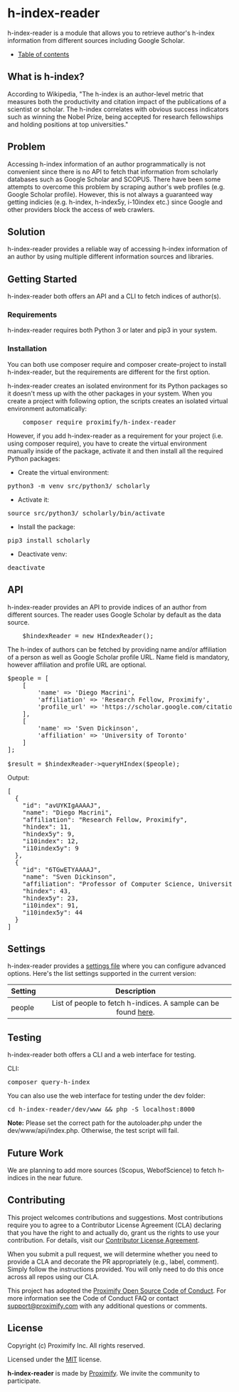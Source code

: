 # h-index-reader

h-index-reader is a module that allows you to retrieve author's h-index information from different sources including Google Scholar.

-   [Table of contents](docs/toc.md)
 
## What is h-index?

According to Wikipedia, "The h-index is an author-level metric that measures both the productivity and citation impact of the publications of a scientist or scholar. The h-index correlates with obvious success indicators such as winning the Nobel Prize, being accepted for research fellowships and holding positions at top universities."

## Problem

Accessing h-index information of an author programmatically is not convenient since there is no API to fetch that information from scholarly databases such as Google Scholar and SCOPUS. There have been some attempts to overcome this problem by scraping author's web profiles (e.g. Google Scholar profile). However, this is not always a guaranteed way getting indicies (e.g. h-index, h-index5y, i-10index etc.) since Google and other providers block the access of web crawlers.

## Solution

h-index-reader provides a reliable way of accessing h-index information of an author by using multiple different information sources and libraries.

## Getting Started

h-index-reader both offers an API and a CLI to fetch indices of author(s). 


### Requirements 

h-index-reader requires both Python 3 or later and pip3 in your system.

### Installation

You can both use composer require and composer create-project to install h-index-reader, but the requirements are different for the first option.

h-index-reader creates an isolated environment for its Python packages so it doesn't mess up with the other packages in your system. When you create a project with following option, the scripts creates an isolated virtual environment automatically:

<pre>
    composer require proximify/h-index-reader
</pre>

However, if you add h-index-reader as a requirement for your project (i.e. using composer require), you have to create the virtual environment manually inside of the package, activate it and then install all the required Python packages:

- Create the virtual environment:

<pre>
python3 -m venv src/python3/_scholarly
</pre>

- Activate it:
<pre>
source src/python3/_scholarly/bin/activate
</pre>

- Install the package:

<pre>
pip3 install scholarly
</pre>

- Deactivate venv:

<pre>
deactivate
</pre>

## API 

h-index-reader provides an API to provide indices of an author from different sources.  The reader uses Google Scholar by default as the data source.

<pre>
    $hindexReader = new HIndexReader();
</pre>

The h-index of authors can be fetched by providing name and/or affiliation of a person as well as Google Scholar profile URL. Name field is mandatory, however affiliation and profile URL are optional.

<pre>
$people = [
    [
        'name' => 'Diego Macrini',
        'affiliation' => 'Research Fellow, Proximify',
        'profile_url' => 'https://scholar.google.com/citations?user=avUYKIgAAAAJ'
    ],
    [
        'name' => 'Sven Dickinson',
        'affiliation' => 'University of Toronto'
    ]
];

$result = $hindexReader->queryHIndex($people);
</pre>

Output:

<pre>
[
  {
    "id": "avUYKIgAAAAJ",
    "name": "Diego Macrini",
    "affiliation": "Research Fellow, Proximify",
    "hindex": 11,
    "hindex5y": 9,
    "i10index": 12,
    "i10index5y": 9
  },
  {
    "id": "6TGwETYAAAAJ",
    "name": "Sven Dickinson",
    "affiliation": "Professor of Computer Science, University of Toronto",
    "hindex": 43,
    "hindex5y": 23,
    "i10index": 91,
    "i10index5y": 44
  }
]
</pre>

## Settings
h-index-reader provides a [settings file](settings/HIndexReader.json) where you can configure advanced options. Here's the list settings supported in the current version:

| Setting        | Description           |
| ------------- |:-------------:|
| people      | List of people to fetch h-indices. A sample can be found [here](docs/dummyData.json). |


## Testing
h-index-reader both offers a CLI and a web interface for testing.

CLI:

<pre>
composer query-h-index
</pre>

You can also use the web interface for testing under the dev folder:

<pre>
cd h-index-reader/dev/www && php -S localhost:8000
</pre>

**Note:** Please set the correct path for the autoloader.php under the dev/www/api/index.php. Otherwise, 
the test script will fail.

## Future Work
We are planning to add more sources (Scopus, WebofScience) to fetch h-indices in the near future.

## Contributing

This project welcomes contributions and suggestions. Most contributions require you to agree to a Contributor License Agreement (CLA) declaring that you have the right to and actually do, grant us the rights to use your contribution. For details, visit our [Contributor License Agreement](https://github.com/Proximify/community/blob/master/docs/proximify-contribution-license-agreement.pdf).

When you submit a pull request, we will determine whether you need to provide a CLA and decorate the PR appropriately (e.g., label, comment). Simply follow the instructions provided. You will only need to do this once across all repos using our CLA.

This project has adopted the [Proximify Open Source Code of Conduct](https://github.com/Proximify/community/blob/master/docs/code_of_conduct.md). For more information see the Code of Conduct FAQ or contact support@proximify.com with any additional questions or comments.

## License

Copyright (c) Proximify Inc. All rights reserved.

Licensed under the [MIT](https://opensource.org/licenses/MIT) license.

**h-index-reader** is made by [Proximify](https://proximify.com). We invite the community to participate.